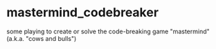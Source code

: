 # mastermind_codebreaker
some playing to create or solve the code-breaking game "mastermind" (a.k.a. "cows and bulls")
